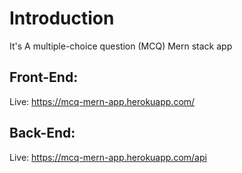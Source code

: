 # Introduction
It's A multiple-choice question (MCQ) Mern stack app

## Front-End:
Live: https://mcq-mern-app.herokuapp.com/

## Back-End:
Live: https://mcq-mern-app.herokuapp.com/api